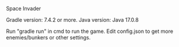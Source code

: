 Space Invader

Gradle version: 7.4.2 or more.
Java version: Java 17.0.8

Run "gradle run" in cmd to run the game.
Edit config.json to get more enemies/bunkers or other settings.
